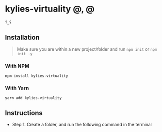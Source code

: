 # kylies-virtuality @\, @

?\_?

## Installation

> Make sure you are within a new project/folder and run `npm init` or `npm init -y`

### With NPM

```
npm install kylies-virtuality
```

### With Yarn

```
yarn add kylies-virtuality
```

## Instructions

-   Step 1: Create a folder, and run the following command in the terminal
